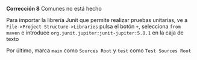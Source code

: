 **Corrección 8** Comunes no está hecho

Para importar la librería Junit que permite realizar pruebas unitarias, 
ve a `File->Project Structure->Libraries`
pulsa el botón `+`, selecciona `from maven` e 
introduce `org.junit.jupiter:junit-jupiter:5.8.1` en la caja de texto

Por último, marca `main` como `Sources Root` y `test` como `Test Sources Root`
